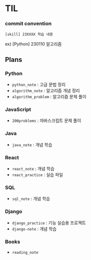 # TIL

### commit convention

`[skill] 23XXXX 학습 내용 `

ex) [Python] 230110 알고리즘

## Plans

### Python

- `python_note` : 고급 문법 정리
- `algorithm_note` : 알고리즘 개념 정리
- `algorithm_problem` : 알고리즘 문제 풀이

### JavaScript

- `200problems` : 자바스크립트 문제 풀이

### Java

- `java_note` : 개념 학습

### React

- `react_note` : 개념 학습
- `react_practice` : 실습 파일

### SQL

- `sql_note` : 개념 학습

### Django

- `django_practice` : 기능 실습용 프로젝트
- `django-note` : 개념 학습

### Books

- `reading_note`

